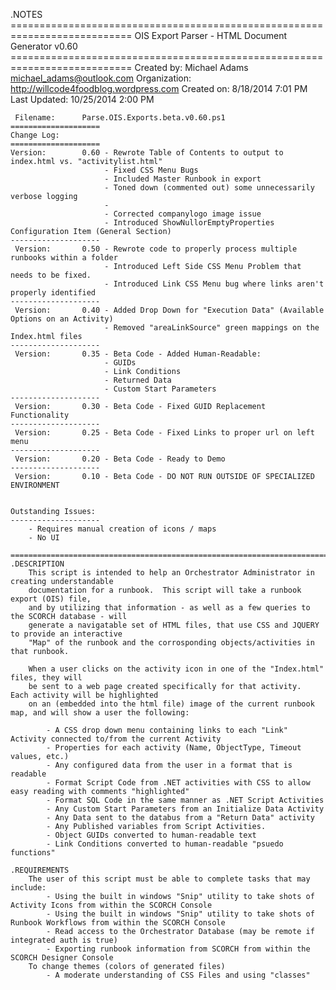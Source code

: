   .NOTES
	===========================================================================
	OIS Export Parser - HTML Document Generator v0.60
	===========================================================================
	 Created by:   	Michael Adams <michael_adams@outlook.com>
	 Organization: 	http://willcode4foodblog.wordpress.com
	 Created on:   	8/18/2014 7:01 PM
	 Last Updated:	10/25/2014 2:00 PM 
	 
	 Filename:     	Parse.OIS.Exports.beta.v0.60.ps1
	====================
	Change Log:
	====================
	Version:		0.60 - Rewrote Table of Contents to output to index.html vs. "activitylist.html"
						 - Fixed CSS Menu Bugs
						 - Included Master Runbook in export 
						 - Toned down (commented out) some unnecessarily verbose logging 
						 - 
						 - Corrected companylogo image issue
						 - Introduced ShowNullorEmptyProperties Configuration Item (General Section)
	--------------------	 
	 Version:		0.50 - Rewrote code to properly process multiple runbooks within a folder
						 - Introduced Left Side CSS Menu Problem that needs to be fixed.
						 - Introduced Link CSS Menu bug where links aren't properly identified
	--------------------	 
	 Version:		0.40 - Added Drop Down for "Execution Data" (Available Options on an Activity)
						 - Removed "areaLinkSource" green mappings on the Index.html files
	--------------------	 
	 Version:		0.35 - Beta Code - Added Human-Readable: 
						 - GUIDs 
						 - Link Conditions
						 - Returned Data
						 - Custom Start Parameters
	--------------------						 
	 Version:		0.30 - Beta Code - Fixed GUID Replacement Functionality
	--------------------	 
	 Version:		0.25 - Beta Code - Fixed Links to proper url on left menu
	-------------------- 
	 Version:		0.20 - Beta Code - Ready to Demo
	--------------------	 
	 Version:		0.10 - Beta Code - DO NOT RUN OUTSIDE OF SPECIALIZED ENVIRONMENT

	 
	Outstanding Issues:
	--------------------
		- Requires manual creation of icons / maps
		- No UI

	===========================================================================
	.DESCRIPTION
		This script is intended to help an Orchestrator Administrator in creating understandable
		documentation for a runbook.  This script will take a runbook export (OIS) file,
		and by utilizing that information - as well as a few queries to the SCORCH database - will
		generate a navigatable set of HTML files, that use CSS and JQUERY to provide an interactive
		"Map" of the runbook and the corrosponding objects/activities in that runbook. 
		
		When a user clicks on the activity icon in one of the "Index.html" files, they will
		be sent to a web page created specifically for that activity.  Each activity will be highlighted
		on an (embedded into the html file) image of the current runbook map, and will show a user the following:
		
			- A CSS drop down menu containing links to each "Link" Activity connected to/from the current Activity
			- Properties for each activity (Name, ObjectType, Timeout values, etc.)
			- Any configured data from the user in a format that is readable
			- Format Script Code from .NET activities with CSS to allow easy reading with comments "highlighted"
			- Format SQL Code in the same manner as .NET Script Activities
			- Any Custom Start Parameters from an Initialize Data Activity
			- Any Data sent to the databus from a "Return Data" activity
			- Any Published variables from Script Activities.
			- Object GUIDs converted to human-readable text
			- Link Conditions converted to human-readable "psuedo functions"
			
	.REQUIREMENTS
		The user of this script must be able to complete tasks that may include:
			- Using the built in windows "Snip" utility to take shots of Activity Icons from within the SCORCH Console
			- Using the built in windows "Snip" utility to take shots of Runbook Workflows from within the SCORCH Console
			- Read access to the Orchestrator Database (may be remote if integrated auth is true)
			- Exporting runbook information from SCORCH from within the SCORCH Designer Console
		To change themes (colors of generated files)
			- A moderate understanding of CSS Files and using "classes"
		

